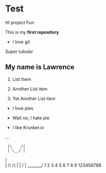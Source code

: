 # Test
Hi project Fun

This is my **first repository**

* I love git

Super tubular

## My name is Lawrence

1. List Itwm

1. Another List item

1. Yet Another List item

* I love pies

* Wait no, I hate pie

* I like Krunker.io

...

     |\    /|
	 | \__/ |
   /         \
   |  /\   /\ | 
   |     \/   | 
    \_______/
	1
	2
	3
	4
	5
	6
	7
	8
	9
	123456789
